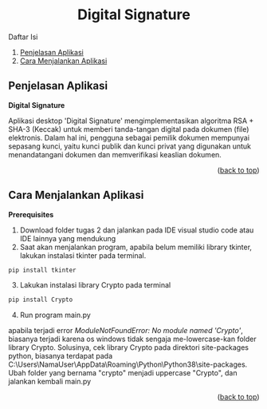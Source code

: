 <a name="readme-top"></a>
<h1 align="center">Digital Signature</h1>
<!-- TABLE OF CONTENTS -->
Daftar Isi
  <ol>
    <li><a href="#penjelasan-aplikasi">Penjelasan Aplikasi</a></li>
    <li><a href="#cara-menjalankan-aplikasi">Cara Menjalankan Aplikasi</a></li>
  </ol>

<!-- Penjelasan Aplikasi -->
## Penjelasan Aplikasi

**Digital Signature**

Aplikasi desktop 'Digital Signature' mengimplementasikan algoritma RSA + SHA-3 (Keccak) untuk memberi tanda-tangan digital pada dokumen (file) elektronis. Dalam hal ini, pengguna sebagai pemilik dokumen mempunyai sepasang kunci, yaitu kunci publik dan kunci privat yang digunakan untuk menandatangani dokumen dan memverifikasi keaslian dokumen. 

<p align="right">(<a href="#readme-top">back to top</a>)</p>

<!-- Cara Menjalankan Aplikasi -->
## Cara Menjalankan Aplikasi

**Prerequisites**
1. Download folder tugas 2 dan jalankan pada IDE visual studio code atau IDE lainnya yang mendukung
2. Saat akan menjalankan program, apabila belum memiliki library tkinter, lakukan instalasi tkinter pada terminal.
  ```sh
  pip install tkinter
  ```
3. Lakukan instalasi library Crypto pada terminal
  ```sh
  pip install Crypto
  ```
4. Run program main.py

apabila terjadi error *ModuleNotFoundError: No module named 'Crypto'*, biasanya terjadi karena os windows tidak sengaja me-lowercase-kan folder library Crypto. Solusinya, cek library Crypto pada direktori site-packages python,
biasanya terdapat pada C:\Users\NamaUser\AppData\Roaming\Python\Python38\site-packages. Ubah folder yang bernama "crypto" menjadi uppercase "Crypto", dan jalankan kembali main.py

<p align="right">(<a href="#readme-top">back to top</a>)</p>
